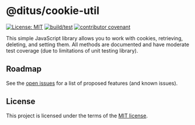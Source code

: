 # @ditus/cookie-util

[![License: MIT](https://img.shields.io:/github/license/ditus-software/cookie-util)](LICENSE)
[![build/test](https://github.com/ditus-software/cookie-util/actions/workflows/node.js.yml/badge.svg?branch=master)](https://github.com/ditus-software/cookie-util/actions/workflows/node.js.yml)
[![contributor covenant](https://img.shields.io/badge/Contributor%20Covenant-v2.0%20adopted-ff69b4.svg)](CODE-OF-CONDUCT.md)

This simple JavaScript library allows you to work with cookies, retrieving, deleting, and setting them. All methods are documented and have moderate test coverage (due to limitations of unit testing library).

## Roadmap

See the [open issues](https://github.com/ditus-software/cookie-util/issues) for a
list of proposed features (and known issues).

## License

This project is licensed under the terms of the [MIT license](LICENSE.md).
